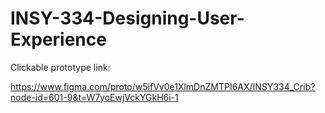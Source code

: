 # INSY-334-Designing-User-Experience
Clickable prototype link:

https://www.figma.com/proto/w5ifVv0e1XlmDnZMTPI6AX/INSY334_Crib?node-id=601-9&t=W7yoEwjVckYGkH6i-1
